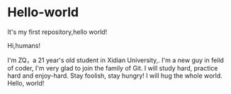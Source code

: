 # Hello-world
It's my first repository,hello world!

Hi,humans!

I'm ZQ，a 21 year's old student in Xidian University,.
I'm a new guy in feild of coder, I'm very glad to join the family of Git.
I will study hard, practice hard and enjoy-hard.
Stay foolish, stay hungry!
I will hug the whole world.
Hello, world!
